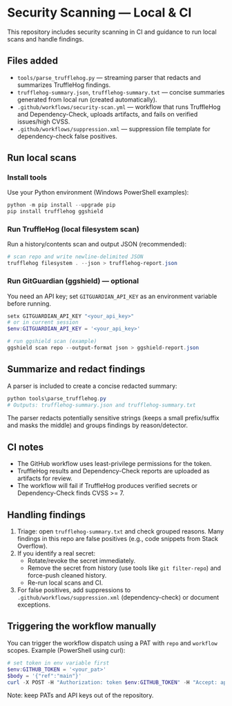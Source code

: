 # Security Scanning — Local & CI

This repository includes security scanning in CI and guidance to run local scans and handle findings.

## Files added
- `tools/parse_trufflehog.py` — streaming parser that redacts and summarizes TruffleHog findings.
- `trufflehog-summary.json`, `trufflehog-summary.txt` — concise summaries generated from local run (created automatically).
- `.github/workflows/security-scan.yml` — workflow that runs TruffleHog and Dependency-Check, uploads artifacts, and fails on verified issues/high CVSS.
- `.github/workflows/suppression.xml` — suppression file template for dependency-check false positives.

## Run local scans
### Install tools
Use your Python environment (Windows PowerShell examples):

```powershell
python -m pip install --upgrade pip
pip install trufflehog ggshield
```

### Run TruffleHog (local filesystem scan)
Run a history/contents scan and output JSON (recommended):

```powershell
# scan repo and write newline-delimited JSON
trufflehog filesystem . --json > trufflehog-report.json
```

### Run GitGuardian (ggshield) — optional
You need an API key; set `GITGUARDIAN_API_KEY` as an environment variable before running.

```powershell
setx GITGUARDIAN_API_KEY "<your_api_key>"
# or in current session
$env:GITGUARDIAN_API_KEY = '<your_api_key>'

# run ggshield scan (example)
ggshield scan repo --output-format json > ggshield-report.json
```

## Summarize and redact findings
A parser is included to create a concise redacted summary:

```powershell
python tools\parse_trufflehog.py
# Outputs: trufflehog-summary.json and trufflehog-summary.txt
```

The parser redacts potentially sensitive strings (keeps a small prefix/suffix and masks the middle) and groups findings by reason/detector.

## CI notes
- The GitHub workflow uses least-privilege permissions for the token.
- TruffleHog results and Dependency-Check reports are uploaded as artifacts for review.
- The workflow will fail if TruffleHog produces verified secrets or Dependency-Check finds CVSS >= 7.

## Handling findings
1. Triage: open `trufflehog-summary.txt` and check grouped reasons. Many findings in this repo are false positives (e.g., code snippets from Stack Overflow).
2. If you identify a real secret:
   - Rotate/revoke the secret immediately.
   - Remove the secret from history (use tools like `git filter-repo`) and force-push cleaned history.
   - Re-run local scans and CI.
3. For false positives, add suppressions to `.github/workflows/suppression.xml` (dependency-check) or document exceptions.

## Triggering the workflow manually
You can trigger the workflow dispatch using a PAT with `repo` and `workflow` scopes. Example (PowerShell using curl):

```powershell
# set token in env variable first
$env:GITHUB_TOKEN = '<your_pat>'
$body = '{"ref":"main"}'
curl -X POST -H "Authorization: token $env:GITHUB_TOKEN" -H "Accept: application/vnd.github+json" -d $body "https://api.github.com/repos/MarchingTorpedo/Stackoverflow_question_quality_analysis/actions/workflows/security-scan.yml/dispatches"
```

Note: keep PATs and API keys out of the repository.

